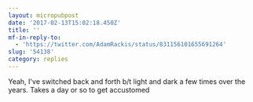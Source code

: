 ```yaml
---
layout: micropubpost
date: '2017-02-13T15:02:18.450Z'
title: ''
mf-in-reply-to:
  - 'https://twitter.com/AdamRackis/status/831156101655691264'
slug: '54138'
category: replies
---
```

Yeah, I&#39;ve switched back and forth b/t light and dark a few times over the years. Takes a day or so to get accustomed
